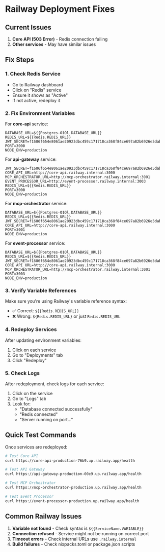 # Railway Deployment Fixes

## Current Issues

1. **Core API (503 Error)** - Redis connection failing
2. **Other services** - May have similar issues

## Fix Steps

### 1. Check Redis Service
- Go to Railway dashboard
- Click on "Redis" service
- Ensure it shows as "Active"
- If not active, redeploy it

### 2. Fix Environment Variables

For **core-api** service:
```
DATABASE_URL=${{Postgres-O1Ol.DATABASE_URL}}
REDIS_URL=${{Redis.REDIS_URL}}
JWT_SECRET=f1606f654e8061ae20923dbc459c171718ca368f84ce697a82b6926e5dabd07f
PORT=3000
NODE_ENV=production
```

For **api-gateway** service:
```
JWT_SECRET=f1606f654e8061ae20923dbc459c171718ca368f84ce697a82b6926e5dabd07f
CORE_API_URL=http://core-api.railway.internal:3000
MCP_ORCHESTRATOR_URL=http://mcp-orchestrator.railway.internal:3001
EVENT_PROCESSOR_URL=http://event-processor.railway.internal:3003
REDIS_URL=${{Redis.REDIS_URL}}
PORT=3000
NODE_ENV=production
```

For **mcp-orchestrator** service:
```
DATABASE_URL=${{Postgres-O1Ol.DATABASE_URL}}
REDIS_URL=${{Redis.REDIS_URL}}
JWT_SECRET=f1606f654e8061ae20923dbc459c171718ca368f84ce697a82b6926e5dabd07f
CORE_API_URL=http://core-api.railway.internal:3000
PORT=3001
NODE_ENV=production
```

For **event-processor** service:
```
DATABASE_URL=${{Postgres-O1Ol.DATABASE_URL}}
REDIS_URL=${{Redis.REDIS_URL}}
JWT_SECRET=f1606f654e8061ae20923dbc459c171718ca368f84ce697a82b6926e5dabd07f
CORE_API_URL=http://core-api.railway.internal:3000
MCP_ORCHESTRATOR_URL=http://mcp-orchestrator.railway.internal:3001
PORT=3003
NODE_ENV=production
```

### 3. Verify Variable References

Make sure you're using Railway's variable reference syntax:
- ✅ Correct: `${{Redis.REDIS_URL}}`
- ❌ Wrong: `${Redis.REDIS_URL}` or just `Redis.REDIS_URL`

### 4. Redeploy Services

After updating environment variables:
1. Click on each service
2. Go to "Deployments" tab
3. Click "Redeploy" 

### 5. Check Logs

After redeployment, check logs for each service:
1. Click on the service
2. Go to "Logs" tab
3. Look for:
   - "Database connected successfully"
   - "Redis connected"
   - "Server running on port..."

## Quick Test Commands

Once services are redeployed:

```bash
# Test Core API
curl https://core-api-production-76b9.up.railway.app/health

# Test API Gateway
curl https://api-gateway-production-00e9.up.railway.app/health

# Test MCP Orchestrator
curl https://mcp-orchestrator-production.up.railway.app/health

# Test Event Processor
curl https://event-processor-production.up.railway.app/health
```

## Common Railway Issues

1. **Variable not found** - Check syntax is `${{ServiceName.VARIABLE}}`
2. **Connection refused** - Service might not be running on correct port
3. **Timeout errors** - Check internal URLs use `.railway.internal`
4. **Build failures** - Check nixpacks.toml or package.json scripts